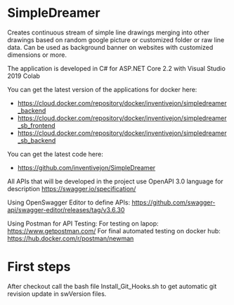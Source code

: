 # SimpleDreamer
Creates continuous stream of simple line drawings merging into other drawings based on random google picture or customized folder or raw line data.
Can be used as background banner on websites with customized dimensions or more.

The application is developed in C# for ASP.NET Core 2.2 with Visual Studio 2019 Colab

You can get the latest version of the applications for docker here:
- https://cloud.docker.com/repository/docker/inventivejon/simpledreamer_backend
- https://cloud.docker.com/repository/docker/inventivejon/simpledreamer_sb_frontend
- https://cloud.docker.com/repository/docker/inventivejon/simpledreamer_sb_backend

You can get the latest code here:
- https://github.com/inventivejon/SimpleDreamer

All APIs that will be developed in the project use OpenAPI 3.0 language for description https://swagger.io/specification/

Using OpenSwagger Editor to define APIs:
https://github.com/swagger-api/swagger-editor/releases/tag/v3.6.30

Using Postman for API Testing:
For testing on lapop: https://www.getpostman.com/
For final automated testing on docker hub: https://hub.docker.com/r/postman/newman

# First steps
After checkout call the bash file Install_Git_Hooks.sh to get automatic git revision update in swVersion files.
